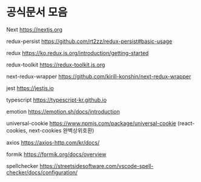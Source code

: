 # 공식문서 모음

Next https://nextjs.org

redux-persist https://github.com/rt2zz/redux-persist#basic-usage

redux https://ko.redux.js.org/introduction/getting-started

redux-toolkit https://redux-toolkit.js.org

next-redux-wrapper https://github.com/kirill-konshin/next-redux-wrapper

jest https://jestjs.io

typescript https://typescript-kr.github.io

emotion https://emotion.sh/docs/introduction

universal-cookie https://www.npmjs.com/package/universal-cookie (react-cookies, next-cookies 완벽상위호환)

axios https://axios-http.com/kr/docs/

formik https://formik.org/docs/overview

spellchecker https://streetsidesoftware.com/vscode-spell-checker/docs/configuration/
